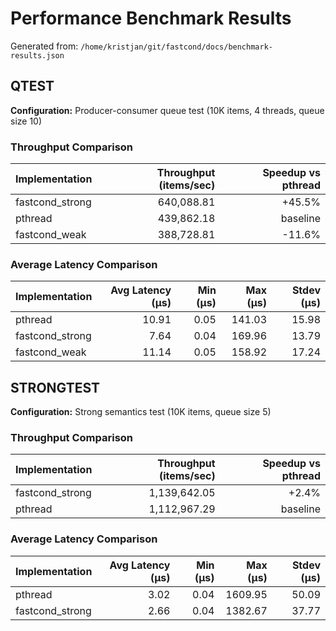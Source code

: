 # Performance Benchmark Results

Generated from: `/home/kristjan/git/fastcond/docs/benchmark-results.json`

## QTEST
**Configuration:** Producer-consumer queue test (10K items, 4 threads, queue size 10)
### Throughput Comparison
| Implementation | Throughput (items/sec) | Speedup vs pthread |
|---|---:|---:|
| fastcond_strong | 640,088.81 | +45.5% |
| pthread | 439,862.18 | baseline |
| fastcond_weak | 388,728.81 | -11.6% |

### Average Latency Comparison
| Implementation | Avg Latency (μs) | Min (μs) | Max (μs) | Stdev (μs) |
|---|---:|---:|---:|---:|
| pthread | 10.91 | 0.05 | 141.03 | 15.98 |
| fastcond_strong | 7.64 | 0.04 | 169.96 | 13.79 |
| fastcond_weak | 11.14 | 0.05 | 158.92 | 17.24 |

## STRONGTEST
**Configuration:** Strong semantics test (10K items, queue size 5)
### Throughput Comparison
| Implementation | Throughput (items/sec) | Speedup vs pthread |
|---|---:|---:|
| fastcond_strong | 1,139,642.05 | +2.4% |
| pthread | 1,112,967.29 | baseline |

### Average Latency Comparison
| Implementation | Avg Latency (μs) | Min (μs) | Max (μs) | Stdev (μs) |
|---|---:|---:|---:|---:|
| pthread | 3.02 | 0.04 | 1609.95 | 50.09 |
| fastcond_strong | 2.66 | 0.04 | 1382.67 | 37.77 |
